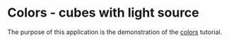 # Colors - cubes with light source

The purpose of this application is the demonstration of the [colors](https://learnopengl.com/Lighting/Colors) tutorial.
